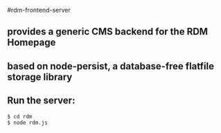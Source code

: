 #rdm-frontend-server
## provides a generic CMS backend for the RDM Homepage
## based on node-persist, a database-free flatfile storage library

## Run the server:
 ```sh
$ cd rdm
$ node rdm.js
```
